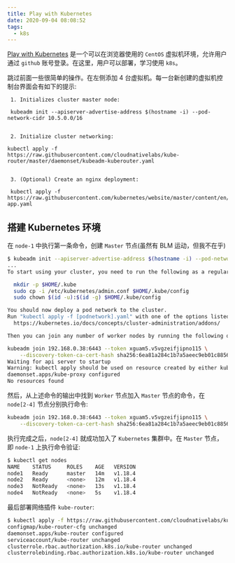 ```yaml
---
title: Play with Kubernetes
date: 2020-09-04 08:08:52
tags:
  - k8s
---
```


[Play with Kubernetes](http://labs.play-with-k8s.com/) 是一个可以在浏览器使用的 `CentOS` 虚拟机环境，允许用户通过 `github` 账号登录。在这里，用户可以部署，学习使用 `k8s`。

跳过前面一些很简单的操作。在左侧添加 4 台虚拟机。每一台新创建的虚拟机控制台界面会有如下的提示:

``` text
 1. Initializes cluster master node:

 kubeadm init --apiserver-advertise-address $(hostname -i) --pod-network-cidr 10.5.0.0/16


 2. Initialize cluster networking:

kubectl apply -f https://raw.githubusercontent.com/cloudnativelabs/kube-router/master/daemonset/kubeadm-kuberouter.yaml


 3. (Optional) Create an nginx deployment:

 kubectl apply -f https://raw.githubusercontent.com/kubernetes/website/master/content/en/examples/application/nginx-app.yaml
```

## 搭建 Kubernetes 环境

在 `node-1` 中执行第一条命令，创建 `Master` 节点(虽然有 BLM 运动，但我不在乎)

``` bash
$ kubeadm init --apiserver-advertise-address $(hostname -i) --pod-network-cidr 10.5.0.0/16
...
To start using your cluster, you need to run the following as a regular user:

  mkdir -p $HOME/.kube
  sudo cp -i /etc/kubernetes/admin.conf $HOME/.kube/config
  sudo chown $(id -u):$(id -g) $HOME/.kube/config

You should now deploy a pod network to the cluster.
Run "kubectl apply -f [podnetwork].yaml" with one of the options listed at:
  https://kubernetes.io/docs/concepts/cluster-administration/addons/

Then you can join any number of worker nodes by running the following on each as root:

kubeadm join 192.168.0.38:6443 --token xguam5.v5vgzeifjipno115 \
    --discovery-token-ca-cert-hash sha256:6ea81a284c1b7a5aeec9eb01c8856602f1f3e6f2edd5593816c27224bbccb960
Waiting for api server to startup
Warning: kubectl apply should be used on resource created by either kubectl create --save-config or kubectl apply
daemonset.apps/kube-proxy configured
No resources found
```

然后，从上述命令的输出中找到 `Worker` 节点加入 `Master` 节点的命令，在 `node[2-4]` 节点分别执行命令:

``` bash
kubeadm join 192.168.0.38:6443 --token xguam5.v5vgzeifjipno115 \
    --discovery-token-ca-cert-hash sha256:6ea81a284c1b7a5aeec9eb01c8856602f1f3e6f2edd5593816c27224bbccb960
```

执行完成之后，`node[2-4]` 就成功加入了 `Kubernetes` 集群中。在 `Master` 节点，即 `node-1` 上执行命令验证:

``` bash
$ kubectl get nodes
NAME    STATUS     ROLES    AGE   VERSION
node1   Ready      master   14m   v1.18.4
node2   Ready      <none>   12m   v1.18.4
node3   NotReady   <none>   13s   v1.18.4
node4   NotReady   <none>   5s    v1.18.4
```

最后部署网络插件 `kube-router`:

``` bash
$ kubectl apply -f https://raw.githubusercontent.com/cloudnativelabs/kube-router/master/daemonset/kubeadm-kuberouter.yaml
configmap/kube-router-cfg unchanged
daemonset.apps/kube-router configured
serviceaccount/kube-router unchanged
clusterrole.rbac.authorization.k8s.io/kube-router unchanged
clusterrolebinding.rbac.authorization.k8s.io/kube-router unchanged
```
